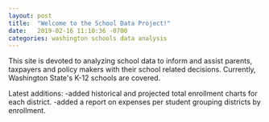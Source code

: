 ```yaml
---
layout: post
title:  "Welcome to the School Data Project!"
date:   2019-02-16 11:10:36 -0700
categories: washington schools data analysis
---
```

This site is devoted to analyzing school data to inform and assist parents, taxpayers and policy makers with their school related decisions.
Currently, Washington State's K-12 schools are covered.

Latest additions: 
-added historical and projected total enrollment charts for each district.
-added a report on expenses per student grouping districts by enrollment.

